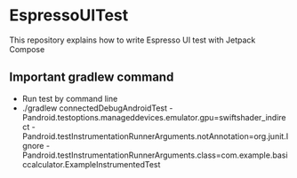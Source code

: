 # EspressoUITest
This repository explains how to write Espresso UI test with Jetpack Compose
## Important gradlew command
- Run test by command line
- ./gradlew connectedDebugAndroidTest -Pandroid.testoptions.manageddevices.emulator.gpu=swiftshader_indirect -Pandroid.testInstrumentationRunnerArguments.notAnnotation=org.junit.Ignore -Pandroid.testInstrumentationRunnerArguments.class=com.example.basiccalculator.ExampleInstrumentedTest

